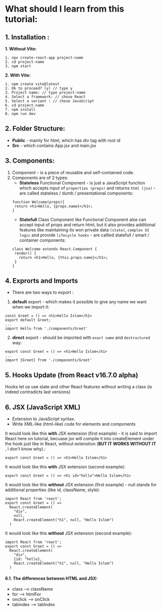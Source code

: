 # What should I learn from this tutorial:
## 1. Installation :
 **1. Without Vite:** 
~~~
1. npx create-react-app project-name
2. cd project-name
3. npm start
~~~
 **2. With Vite:**

~~~
1. npm create vite@latest
2. Ok to proceed? (y) // type y
3. Project name: // type project-name
4. Select a framework: // chose React
5. Select a variant : // chose JavaScript
6. cd project-name
7. npm install
8. npm run dev
~~~

## 2. Folder Structure: 
  - **Public** - mainly for html, which has div tag with root id
  - **Src** - which contains App.jsx and main.jsx

## 3. Components:
1. Component - is a piece of reusable and self-contained code.
2. Components are of 2 types:
   - **Stateless** Functional Component - is just a JavaScript function which accepts input of ``properties (props)`` and returns ``html (jsx)`` - are called stateless / dumb / presentational components:
   ~~~
   function Welcome(props){
    return <h1>Hello, {props.name}</h1>;
   }
   ~~~
   - **Statefull** Class Component like Functional Component alse can accept input of props and return html, but it also provides additional features like maintaining its won private data ``(state)``, ``complex UI logic`` and provide ``lifecycle hooks`` - are callled statefull / smart / container components:
   ~~~
   class Welcome extends React.Component {
    render() {
      return <h1>Hello, {this.props.name}</h1>;
    }
   }
   ~~~

## 4. Exprorts and Imports
  - There are two ways to export :
  1. **default** export - which makes it possible to give any name we want when we import it:
  ~~~
  const Greet = () => <h1>Hello Islom</h1>
  export default Greet;
  ...
  import Hello from './components/Greet'
~~~ 
 2. **direct** export - should be imported with ``exact name`` and ``destructured`` way:
 ~~~
export const Greet = () => <h1>Hello Islom</h1>
...
import {Greet} from './components/Greet'
~~~

## 5. Hooks Update (from React v16.7.0 alpha)
Hooks let us use state and other React features without writing a class (is indeed contradicts last versions)

## 6. JSX (JavaScript XML)
- Extension to JavaScript syntax.
- Write XML-like (html-like) code for elements and components

It would look like this **with** JSX extension (first example) - it is said to import React here on tutorial, becuase jsx will compile it into createElement under the hook just like in React, without extenstion (**BUT IT WORKS WITHOUT IT** , I don't know why).:
~~~
export const Greet = () => <h1>Hello Islom</h1>
~~~
It would look like this **with** JSX extension (second example):
~~~
export const Greet = () => <h1 id="hello">Hello Islom</h1> 
~~~

It would look like this **without** JSX extension  (first example) - null stands for additional properties (like id, className, style):
~~~
import React from 'react';
export const Greet = () =>
  React.createElement(
    "div",
    null,
    React.createElement("h1", null, "Hello Islom")
  )
~~~

It would look like this **without** JSX extension  (second example):
~~~
import React from 'react';
export const Greet = () =>
  React.createElement(
    "div",
    {id: "hello},
    React.createElement("h1", null, "Hello Islom")
  )
~~~

#### 6.1. The differencex between HTML and JSX:
- class --> className
- for --> htmlFor
- onclick --> onClick
- tabindex --> tabIndex
